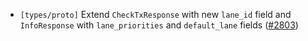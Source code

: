 - `[types/proto]` Extend `CheckTxResponse` with new `lane_id` field and `InfoResponse` with
  `lane_priorities` and `default_lane` fields
  ([#2803](https://github.com/cometbft/cometbft/issues/2803))
